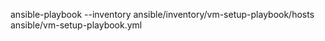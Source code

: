ansible-playbook --inventory ansible/inventory/vm-setup-playbook/hosts ansible/vm-setup-playbook.yml